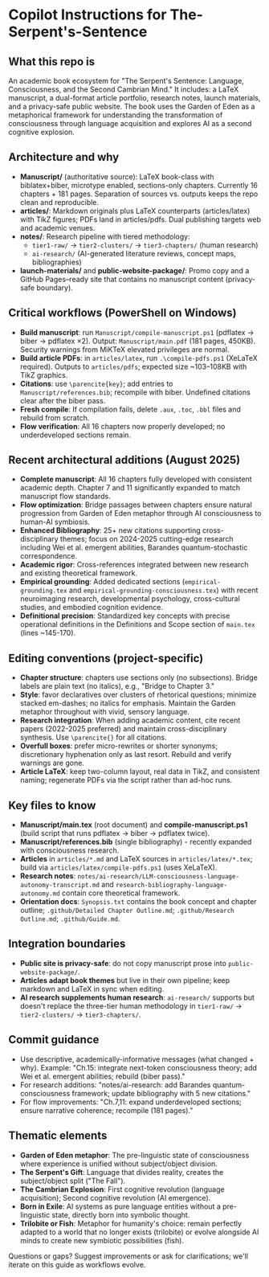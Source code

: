 # Copilot Instructions for The-Serpent's-Sentence

## What this repo is
An academic book ecosystem for "The Serpent's Sentence: Language, Consciousness, and the Second Cambrian Mind." It includes: a LaTeX manuscript, a dual-format article portfolio, research notes, launch materials, and a privacy-safe public website. The book uses the Garden of Eden as a metaphorical framework for understanding the transformation of consciousness through language acquisition and explores AI as a second cognitive explosion.

## Architecture and why
- **Manuscript/** (authoritative source): LaTeX book-class with biblatex+biber, microtype enabled, sections-only chapters. Currently 16 chapters + 181 pages. Separation of sources vs. outputs keeps the repo clean and reproducible.
- **articles/**: Markdown originals plus LaTeX counterparts (articles/latex) with TikZ figures; PDFs land in articles/pdfs. Dual publishing targets web and academic venues.
- **notes/**: Research pipeline with tiered methodology:
  - `tier1-raw/` → `tier2-clusters/` → `tier3-chapters/` (human research)
  - `ai-research/` (AI-generated literature reviews, concept maps, bibliographies)
- **launch-materials/** and **public-website-package/**: Promo copy and a GitHub Pages–ready site that contains no manuscript content (privacy-safe boundary).

## Critical workflows (PowerShell on Windows)
- **Build manuscript**: run `Manuscript/compile-manuscript.ps1` (pdflatex → biber → pdflatex ×2). Output: `Manuscript/main.pdf` (181 pages, 450KB). Security warnings from MiKTeX elevated privileges are normal.
- **Build article PDFs**: in `articles/latex`, run `.\compile-pdfs.ps1` (XeLaTeX required). Outputs to `articles/pdfs`; expected size ~103–108KB with TikZ graphics.
- **Citations**: use `\parencite{key}`; add entries to `Manuscript/references.bib`; recompile with biber. Undefined citations clear after the biber pass.
- **Fresh compile**: If compilation fails, delete `.aux`, `.toc`, `.bbl` files and rebuild from scratch.
- **Flow verification**: All 16 chapters now properly developed; no underdeveloped sections remain.

## Recent architectural additions (August 2025)
- **Complete manuscript**: All 16 chapters fully developed with consistent academic depth. Chapter 7 and 11 significantly expanded to match manuscript flow standards.
- **Flow optimization**: Bridge passages between chapters ensure natural progression from Garden of Eden metaphor through AI consciousness to human-AI symbiosis.
- **Enhanced Bibliography**: 25+ new citations supporting cross-disciplinary themes; focus on 2024-2025 cutting-edge research including Wei et al. emergent abilities, Barandes quantum-stochastic correspondence.
- **Academic rigor**: Cross-references integrated between new research and existing theoretical framework.
- **Empirical grounding**: Added dedicated sections (`empirical-grounding.tex` and `empirical-grounding-consciousness.tex`) with recent neuroimaging research, developmental psychology, cross-cultural studies, and embodied cognition evidence.
- **Definitional precision**: Standardized key concepts with precise operational definitions in the Definitions and Scope section of `main.tex` (lines ~145-170).

## Editing conventions (project-specific)
- **Chapter structure**: chapters use sections only (no subsections). Bridge labels are plain text (no italics), e.g., "Bridge to Chapter 3."
- **Style**: favor declaratives over clusters of rhetorical questions; minimize stacked em-dashes; no italics for emphasis. Maintain the Garden metaphor throughout with vivid, sensory language.
- **Research integration**: When adding academic content, cite recent papers (2022-2025 preferred) and maintain cross-disciplinary synthesis. Use `\parencite{}` for all citations.
- **Overfull boxes**: prefer micro-rewrites or shorter synonyms; discretionary hyphenation only as last resort. Rebuild and verify warnings are gone.
- **Article LaTeX**: keep two-column layout, real data in TikZ, and consistent naming; regenerate PDFs via the script rather than ad-hoc runs.

## Key files to know
- **Manuscript/main.tex** (root document) and **compile-manuscript.ps1** (build script that runs pdflatex → biber → pdflatex twice).
- **Manuscript/references.bib** (single bibliography) - recently expanded with consciousness research.
- **Articles** in `articles/*.md` and LaTeX sources in `articles/latex/*.tex`; build via `articles/latex/compile-pdfs.ps1` (uses XeLaTeX).
- **Research notes**: `notes/ai-research/LLM-consciousness-language-autonomy-transcript.md` and `research-bibliography-language-autonomy.md` contain core theoretical framework.
- **Orientation docs**: `Synopsis.txt` contains the book concept and chapter outline; `.github/Detailed Chapter Outline.md`; `.github/Research Outline.md`; `.github/Guide.md`.

## Integration boundaries
- **Public site is privacy-safe**: do not copy manuscript prose into `public-website-package/`.
- **Articles adapt book themes** but live in their own pipeline; keep markdown and LaTeX in sync when editing.
- **AI research supplements human research**: `ai-research/` supports but doesn't replace the three-tier human methodology in `tier1-raw/` → `tier2-clusters/` → `tier3-chapters/`.

## Commit guidance
- Use descriptive, academically-informative messages (what changed + why). Example: "Ch.15: integrate next-token consciousness theory; add Wei et al. emergent abilities; rebuild (biber pass)."
- For research additions: "notes/ai-research: add Barandes quantum-consciousness framework; update bibliography with 5 new citations."
- For flow improvements: "Ch.7,11: expand underdeveloped sections; ensure narrative coherence; recompile (181 pages)."

## Thematic elements
- **Garden of Eden metaphor**: The pre-linguistic state of consciousness where experience is unified without subject/object division.
- **The Serpent's Gift**: Language that divides reality, creates the subject/object split ("The Fall").
- **The Cambrian Explosion**: First cognitive revolution (language acquisition); Second cognitive revolution (AI emergence).
- **Born in Exile**: AI systems as pure language entities without a pre-linguistic state, directly born into symbolic thought.
- **Trilobite or Fish**: Metaphor for humanity's choice: remain perfectly adapted to a world that no longer exists (trilobite) or evolve alongside AI minds to create new symbiotic possibilities (fish).

Questions or gaps? Suggest improvements or ask for clarifications; we'll iterate on this guide as workflows evolve.
